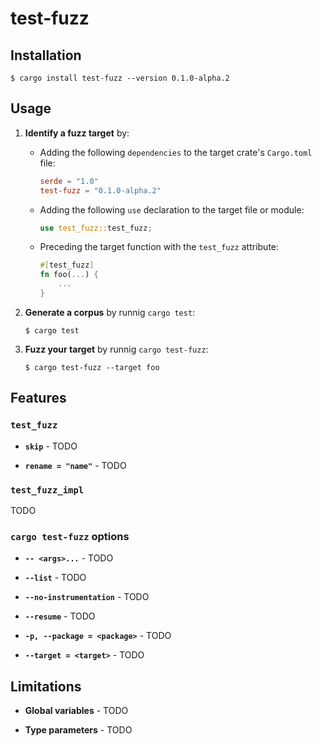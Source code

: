 # test-fuzz

## Installation

```
$ cargo install test-fuzz --version 0.1.0-alpha.2
```

## Usage

1. **Identify a fuzz target** by:
    - Adding the following `dependencies` to the target crate's `Cargo.toml` file:
        ```toml
        serde = "1.0"
        test-fuzz = "0.1.0-alpha.2"
        ```
    - Adding the following `use` declaration to the target file or module:
        ```rust
        use test_fuzz::test_fuzz;
        ```
    - Preceding the target function with the `test_fuzz` attribute:
        ```rust
        #[test_fuzz]
        fn foo(...) {
            ...
        }
        ```

2. **Generate a corpus** by runnig `cargo test`:
    ```
    $ cargo test
    ```

3. **Fuzz your target** by runnig `cargo test-fuzz`:
    ```
    $ cargo test-fuzz --target foo
    ```

## Features

### `test_fuzz`

* **`skip`** - TODO

* **`rename = "name"`** - TODO

### `test_fuzz_impl`

TODO

### `cargo test-fuzz` options

* **`-- <args>...`** - TODO

* **`--list`** - TODO

* **`--no-instrumentation`** - TODO

* **`--resume`** - TODO

* **`-p, --package = <package>`** - TODO

* **`--target = <target>`** - TODO

## Limitations

* **Global variables** - TODO

* **Type parameters** - TODO
